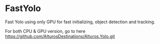 # FastYolo
Fast Yolo using only GPU for fast initializing, object detection and tracking.

For both CPU & GPU version, go to here https://github.com/AlturosDestinations/Alturos.Yolo.git
